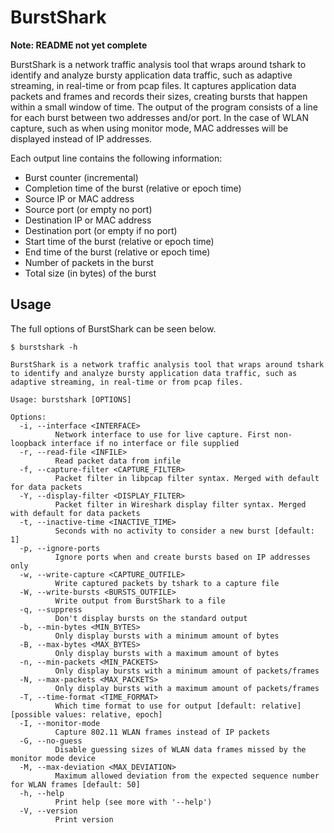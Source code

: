 # BurstShark

**Note: README not yet complete**

BurstShark is a network traffic analysis tool that wraps around tshark to identify and analyze bursty application data traffic, such as adaptive streaming, in real-time or from pcap files. It captures application data packets and frames and records their sizes, creating bursts that happen within a small window of time. The output of the program consists of a line for each burst between two addresses and/or port. In the case of WLAN capture, such as when using monitor mode, MAC addresses will be displayed instead of IP addresses.

Each output line contains the following information:

* Burst counter (incremental)
* Completion time of the burst (relative or epoch time)
* Source IP or MAC address
* Source port (or empty no port)
* Destination IP or MAC address
* Destination port (or empty if no port)
* Start time of the burst (relative or epoch time)
* End time of the burst (relative or epoch time)
* Number of packets in the burst
* Total size (in bytes) of the burst

## Usage
The full options of BurstShark can be seen below.

```
$ burstshark -h

BurstShark is a network traffic analysis tool that wraps around tshark to identify and analyze bursty application data traffic, such as adaptive streaming, in real-time or from pcap files.

Usage: burstshark [OPTIONS]

Options:
  -i, --interface <INTERFACE>
          Network interface to use for live capture. First non-loopback interface if no interface or file supplied
  -r, --read-file <INFILE>
          Read packet data from infile
  -f, --capture-filter <CAPTURE_FILTER>
          Packet filter in libpcap filter syntax. Merged with default for data packets
  -Y, --display-filter <DISPLAY_FILTER>
          Packet filter in Wireshark display filter syntax. Merged with default for data packets
  -t, --inactive-time <INACTIVE_TIME>
          Seconds with no activity to consider a new burst [default: 1]
  -p, --ignore-ports
          Ignore ports when and create bursts based on IP addresses only
  -w, --write-capture <CAPTURE_OUTFILE>
          Write captured packets by tshark to a capture file
  -W, --write-bursts <BURSTS_OUTFILE>
          Write output from BurstShark to a file
  -q, --suppress
          Don't display bursts on the standard output
  -b, --min-bytes <MIN_BYTES>
          Only display bursts with a minimum amount of bytes
  -B, --max-bytes <MAX_BYTES>
          Only display bursts with a maximum amount of bytes
  -n, --min-packets <MIN_PACKETS>
          Only display bursts with a minimum amount of packets/frames
  -N, --max-packets <MAX_PACKETS>
          Only display bursts with a maximum amount of packets/frames
  -T, --time-format <TIME_FORMAT>
          Which time format to use for output [default: relative] [possible values: relative, epoch]
  -I, --monitor-mode
          Capture 802.11 WLAN frames instead of IP packets
  -G, --no-guess
          Disable guessing sizes of WLAN data frames missed by the monitor mode device
  -M, --max-deviation <MAX_DEVIATION>
          Maximum allowed deviation from the expected sequence number for WLAN frames [default: 50]
  -h, --help
          Print help (see more with '--help')
  -V, --version
          Print version
```
